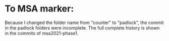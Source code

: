 # To MSA marker:
Because I changed the folder name from "counter" to "padlock", the commit in the padlock folders were incomplete. The full complete history is shown in the commits of msa2021-phase1.
